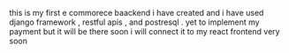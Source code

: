 this is my first e commorece baackend i have created and i have used django framework , restful apis , and postresql . 
yet to implement my payment but it will be there soon   i will connect it to my react frontend very soon
